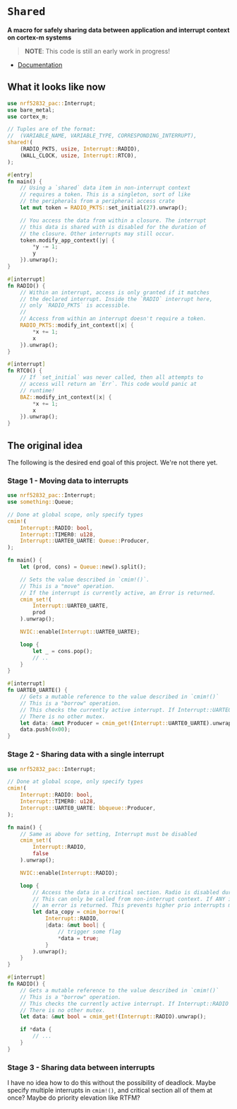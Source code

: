 # `Shared`

**A macro for safely sharing data between application and interrupt context on cortex-m systems**

> **NOTE**: This code is still an early work in progress!

* [Documentation](https://docs.rs/uhr)

## What it looks like now

```rust
use nrf52832_pac::Interrupt;
use bare_metal;
use cortex_m;

// Tuples are of the format:
//  (VARIABLE_NAME, VARIABLE_TYPE, CORRESPONDING_INTERRUPT),
shared!(
    (RADIO_PKTS, usize, Interrupt::RADIO),
    (WALL_CLOCK, usize, Interrupt::RTC0),
);

#[entry]
fn main() {
    // Using a `shared` data item in non-interrupt context
    // requires a token. This is a singleton, sort of like
    // the peripherals from a peripheral access crate
    let mut token = RADIO_PKTS::set_initial(27).unwrap();

    // You access the data from within a closure. The interrupt
    // this data is shared with is disabled for the duration of
    // the closure. Other interrupts may still occur.
    token.modify_app_context(|y| {
        *y -= 1;
        y
    }).unwrap();
}

#[interrupt]
fn RADIO() {
    // Within an interrupt, access is only granted if it matches
    // the declared interrupt. Inside the `RADIO` interrupt here,
    // only `RADIO_PKTS` is accessible.
    //
    // Access from within an interrupt doesn't require a token.
    RADIO_PKTS::modify_int_context(|x| {
        *x += 1;
        x
    }).unwrap();
}

#[interrupt]
fn RTC0() {
    // If `set_initial` was never called, then all attempts to
    // access will return an `Err`. This code would panic at
    // runtime!
    BAZ::modify_int_context(|x| {
        *x += 1;
        x
    }).unwrap();
}
```

## The original idea

The following is the desired end goal of this project. We're not there yet.

### Stage 1 - Moving data to interrupts

```rust
use nrf52832_pac::Interrupt;
use something::Queue;

// Done at global scope, only specify types
cmim!(
    Interrupt::RADIO: bool,
    Interrupt::TIMER0: u128,
    Interrupt::UARTE0_UARTE: Queue::Producer,
);

fn main() {
    let (prod, cons) = Queue::new().split();

    // Sets the value described in `cmim!()`.
    // This is a "move" operation.
    // If the interrupt is currently active, an Error is returned.
    cmim_set!(
        Interrupt::UARTE0_UARTE,
        prod
    ).unwrap();

    NVIC::enable(Interrupt::UARTE0_UARTE);

    loop {
        let _ = cons.pop();
        // ..
    }
}

#[interrupt]
fn UARTE0_UARTE() {
    // Gets a mutable reference to the value described in `cmim!()`
    // This is a "borrow" operation.
    // This checks the currently active interrupt. If Interrupt::UARTE0_UARTE is not active, an error is returned
    // There is no other mutex.
    let data: &mut Producer = cmim_get!(Interrupt::UARTE0_UARTE).unwrap();
    data.push(0x00);
}
```

### Stage 2 - Sharing data with a single interrupt

```rust
use nrf52832_pac::Interrupt;

// Done at global scope, only specify types
cmim!(
    Interrupt::RADIO: bool,
    Interrupt::TIMER0: u128,
    Interrupt::UARTE0_UARTE: bbqueue::Producer,
);

fn main() {
    // Same as above for setting, Interrupt must be disabled
    cmim_set!(
        Interrupt::RADIO,
        false
    ).unwrap();

    NVIC::enable(Interrupt::RADIO);

    loop {
        // Access the data in a critical section. Radio is disabled during the closure
        // This can only be called from non-interrupt context. If ANY interrupt is active,
        // an error is returned. This prevents higher prio interrupts messing with the data
        let data_copy = cmim_borrow!(
            Interrupt::RADIO,
            |data: &mut bool| {
                // trigger some flag
                *data = true;
            }
        ).unwrap();
    }
}

#[interrupt]
fn RADIO() {
    // Gets a mutable reference to the value described in `cmim!()`
    // This is a "borrow" operation.
    // This checks the currently active interrupt. If Interrupt::RADIO is not active, an error is returned
    // There is no other mutex.
    let data: &mut bool = cmim_get!(Interrupt::RADIO).unwrap();

    if *data {
        // ...
    }
}
```

### Stage 3 - Sharing data between interrupts

I have no idea how to do this without the possibility of deadlock. Maybe specify multiple interrupts in `cmim!()`, and critical section all of them at once? Maybe do priority elevation like RTFM?

